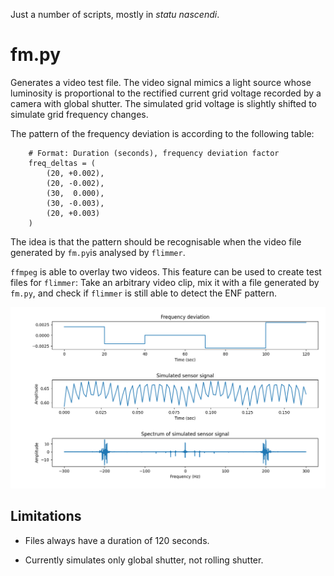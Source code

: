 Just a number of scripts, mostly in *statu nascendi*.

# fm.py

Generates a video test file. The video signal mimics a light source whose
luminosity is proportional to the rectified current grid voltage recorded by a
camera with global shutter. The simulated grid voltage is slightly shifted to
simulate grid frequency changes.

The pattern of the frequency deviation is according to the following table:

```
    # Format: Duration (seconds), frequency deviation factor
    freq_deltas = (
        (20, +0.002),
        (20, -0.002),
        (30,  0.000),
        (30, -0.003),
        (20, +0.003)
    )
```

The idea is that the pattern should be recognisable when the video file
generated by `fm.py`is analysed by `flimmer`.

`ffmpeg` is able to overlay two videos. This feature can be used to create
test files for `flimmer`: Take an arbitrary video clip, mix it with a file
generated by `fm.py`, and check if `flimmer` is still able to detect the ENF
pattern.

![Signal generated by fm.py](../images/fm_signal_sim.png)


## Limitations

- Files always have a duration of 120 seconds.

- Currently simulates only global shutter, not rolling shutter.
